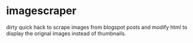 # imagescraper
dirty quick hack to scrape images from blogspot posts and modify html to display the orignal images instead of thumbnails.
